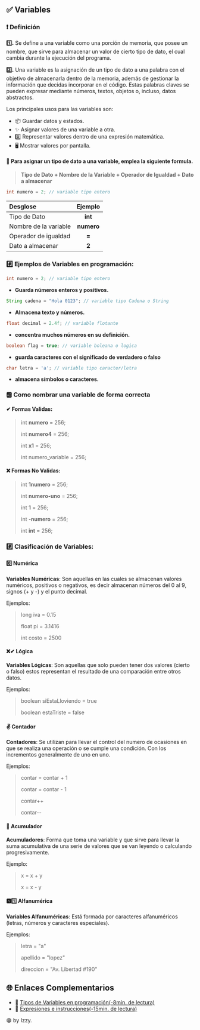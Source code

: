 ## ✅ Variables

### ❗ Definición

 **1️⃣.** Se define a una variable como una porción de memoria, que posee un nombre,
que sirve para almacenar un valor de cierto tipo de dato, el cual cambia durante la ejecución del programa.

 **2️⃣.** Una variable es la asignación de un tipo de dato a una palabra con el objetivo de almacenarla dentro de la memoria, además de gestionar la información que decidas incorporar en el código. Estas palabras claves se pueden expresar mediante números, textos, objetos o, incluso, datos abstractos.

Los principales usos para las variables son:

 + 📦 Guardar datos y estados.
 + ✨ Asignar valores de una variable a otra.
 + 0️⃣ Representar valores dentro de una expresión matemática.
 + 🖥 Mostrar valores por pantalla.

#### 🤔 Para asignar un tipo de dato a una variable, emplea la siguiente formula.

> **Tipo de Dato + Nombre de la Variable + Operador de Igualdad + Dato a almacenar**

```java
int numero = 2; // variable tipo entero
```

 | Desglose      | Ejemplo    |
 |:-------------|:---------:|
 | Tipo de Dato| **int**|
 | Nombre de la variable| **numero**|
 | Operador de igualdad| **=**|
 | Dato a almacenar| **2**|


### #️⃣ Ejemplos de Variables en programación:


```java
int numero = 2; // variable tipo entero
```
 + **Guarda números enteros y positivos.**

```java
String cadena = "Hola 0123"; // variable tipo Cadena o String
```
 + **Almacena texto y números.**

```java
float decimal = 2.4f; // variable flotante 
```
 + **concentra muchos números en su definición.**

```java
boolean flag = true; // variable boleana o logica
```
 + **guarda caracteres con el significado de verdadero o falso**

```java
char letra = 'a'; // variable tipo caracter/letra
```
 + **almacena símbolos o caracteres.**

### 🆎 Como nombrar una variable de forma correcta

#### ✔ Formas Validas:

> int **numero** = 256;
> 
> int **numero4** = 256;
> 
> int **x1** = 256; 
> 
> int numero_variable = 256;

#### ❌ Formas No Validas:

> int **1numero** = 256;
> 
> int **numero-uno** = 256;
> 
> int **1** = 256; 
> 
> int **-numero** = 256;
> 
> int **int** = 256;


### #️⃣ Clasificación de Variables:

#### 0️⃣ Numérica
 
 **Variables Numéricas**: Son aquellas en las cuales se almacenan valores numéricos, positivos o negativos, es decir almacenan números del 0 al 9, signos (+ y -) y el punto decimal.
 
 Ejemplos: 
 
 > long iva = 0.15 
 > 
 > float pi = 3.1416 
 > 
 > int costo = 2500

#### ❌✔ Lógica

**Variables Lógicas**: Son aquellas que solo pueden tener dos valores (cierto o falso) estos representan el resultado de una comparación entre otros datos.

 Ejemplos: 
 
 > boolean siEstaLloviendo = true 
 > 
 > boolean estaTriste = false 
  
#### ✌ Contador

**Contadores**: Se utilizan para llevar el control del numero de ocasiones en que se realiza una operación o se cumple una condición. Con los incrementos generalmente de uno en uno.

 Ejemplos: 
 
 > contar = contar + 1  
 > 
 > contar = contar - 1
 > 
 > contar++
 > 
 > contar--

#### 🤢 Acumulador

**Acumuladores**: Forma que toma una variable y que sirve para llevar la suma acumulativa de una serie de valores que se van leyendo o calculando progresivamente.

 Ejemplo: 
 
 > x = x + y
 >   
 > x = x - y

#### 🅰1️⃣ Alfanumérica

**Variables Alfanuméricas**: Está formada por caracteres alfanuméricos (letras, números y caracteres especiales).

 Ejemplos:
 
 > letra = "a"
 > 
 > apellido = "lopez" 
 > 
 > direccion = "Av. Libertad #190"


## 🌐 Enlaces Complementarios

 + 📄 [Tipos de Variables en programación(-8min. de lectura)](https://blog.ticjob.es/tipos-de-variables-en-programacion/)
 + 📄 [Expresiones e instrucciones(-15min. de lectura)](https://desarrolloweb.com/articulos/expresiones-instruccion-programacion.html)


😁 by Izzy.
